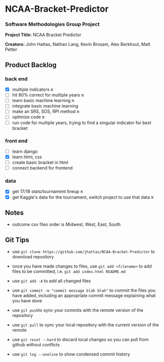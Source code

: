 # NCAA-Bracket-Predictor
### Software Methodologies Group Project

**Project Title:** NCAA Bracket Predictor

**Creators:** John Hattas, Nathan Lang, Kevin Brosam, Alex Berkhout, Matt Petter

## Product Backlog

### back end
- [X] multiple indicators :on:
- [ ] hit 80% correct for multiple years :on:
- [ ] learn basic machine learning :on:
- [ ] integrate basic machine learning
- [ ] make an SRS, SOS, RPI method :on:
- [ ] optimize code :on:
- [ ] run code for multiple years, trying to find a singular indicator for best bracket

### front end
- [ ] learn django
- [X] learn html, css
- [ ] create basic bracket in html
- [ ] connect backend for frontend

### data
- [X] get 17/18 stats/tournament lineup :on:
- [X] get Kaggle's data for the tournament, switch project to use that data :on:

## Notes
- outcome csv files order is Midwest, West, East, South

## Git Tips
- use `git clone https://github.com/jhattas/NCAA-Bracket-Predictor` to download repository

- once you have made changes to files, use `git add <filename>` to add files to be committed, i.e. `git add index.html README.md`

- use `git add -A` to add all changed files

- use `git commit -m "commit message blah blah"` to commit the files you have added, including an appropriate commit message explaining what you have done

- use `git push`to sync your commits with the remote version of the repository

- use `git pull` to sync your local repository with the current version of the remote

- use `git reset --hard` to discard local changes so you can pull from github without conflicts

- use `git log --oneline` to show condensed commit history
